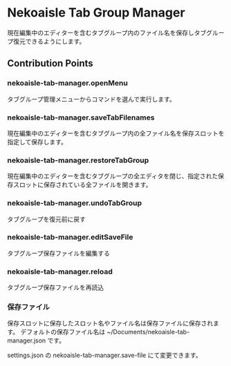 # Nekoaisle Tab Group Manager

現在編集中のエディターを含むタブグループ内のファイル名を保存しタブグループ復元できるようにします。

## Contribution Points

### nekoaisle-tab-manager.openMenu
タブグループ管理メニューからコマンドを選んで実行します。

### nekoaisle-tab-manager.saveTabFilenames
現在編集中のエディターを含むタブグループ内の全ファイル名を保存スロットを指定して保存します。

### nekoaisle-tab-manager.restoreTabGroup
現在編集中のエディターを含むタブグループの全エディタを閉じ、指定された保存スロットに保存されている全ファイルを開きます。

### nekoaisle-tab-manager.undoTabGroup
タブグループを復元前に戻す

### nekoaisle-tab-manager.editSaveFile
タブグループ保存ファイルを編集する

### nekoaisle-tab-manager.reload
タブグループ保存ファイルを再読込

### 保存ファイル
保存スロットに保存したスロット名やファイル名は保存ファイルに保存されます。
デフォルトの保存ファイル名は ~/Documents/nekoaisle-tab-manager.json です。

settings.json の nekoaisle-tab-manager.save-file にて変更できます。